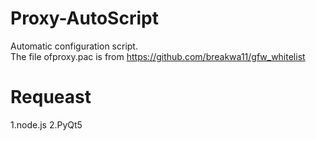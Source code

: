 # Proxy-AutoScript  
Automatic configuration script.  
The file ofproxy.pac is from https://github.com/breakwa11/gfw_whitelist  
  
# Requeast  
1.node.js
2.PyQt5
